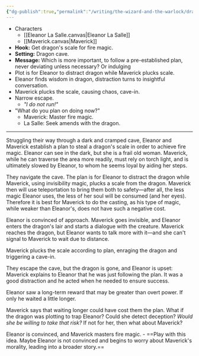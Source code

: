 ```yaml
---
{"dg-publish":true,"permalink":"/writing/the-wizard-and-the-warlock/dragon-games-draft-i/"}
---
```


- Characters
	- [[Eleanor La Salle.canvas|Eleanor La Salle]]
	- [[Maverick.canvas|Maverick]]
- **Hook:** Get dragon's scale for fire magic.
- **Setting:** Dragon cave.
- **Message:** Which is more important, to follow a pre-established plan, never deviating unless necessary? Or indulging 
- Plot is for Eleanor to distract dragon while Maverick plucks scale.
- Eleanor finds wisdom in dragon, distraction turns to insightful conversation.
- Maverick plucks the scale, causing chaos, cave-in.
- Narrow escape.
	- *"I do not run!"*
- "What do you plan on doing now?"
	- Maverick: Master fire magic.
	- La Salle: Seek amends with the dragon.
---
Struggling their way through a dark and cramped cave, Eleanor and Maverick establish a plan to steal a dragon's scale in order to achieve fire magic. Eleanor can see in the dark, but she is a frail old woman. Maverick, while he can traverse the area more readily, must rely on torch light, and is ultimately slowed by Eleanor, to whom he seems loyal by aiding her steps.

They navigate the cave. The plan is for Eleanor to distract the dragon while Maverick, using invisibility magic, plucks a scale from the dragon. Maverick then will use teleportation to bring them both to safety—after all, the less magic Eleanor uses, the less of her soul will be consumed (and her eyes). Therefore it is best for Maverick to do the casting, as his type of magic, while weaker than Eleanor's, does not have such a negative cost.

Eleanor is convinced of approach. Maverick goes invisible, and Eleanor enters the dragon's lair and starts a dialogue with the creature. Maverick reaches the dragon, but Eleanor wants to talk more with it—and she can't signal to Maverick to wait due to distance. 

Maverick plucks the scale according to plan, enraging the dragon and triggering a cave-in.

They escape the cave, but the dragon is gone, and Eleanor is upset: Maverick explains to Eleanor that he was just following the plan. It was a good distraction and he acted when he needed to ensure success. 

Eleanor saw a long-term reward that may be greater than overt power. If only he waited a little longer.

Maverick says that waiting longer could have cost them the plan. What if the dragon was plotting to trap Eleanor? Could she detect deception? *Would she be willing to take that risk?* If not for her, then what about Maverick?

Eleanor is convinced, and Maverick masters fire magic.
	- ==Play with this idea. Maybe Eleanor is not convinced and begins to worry about Maverick's morality, leading into a broader story.==